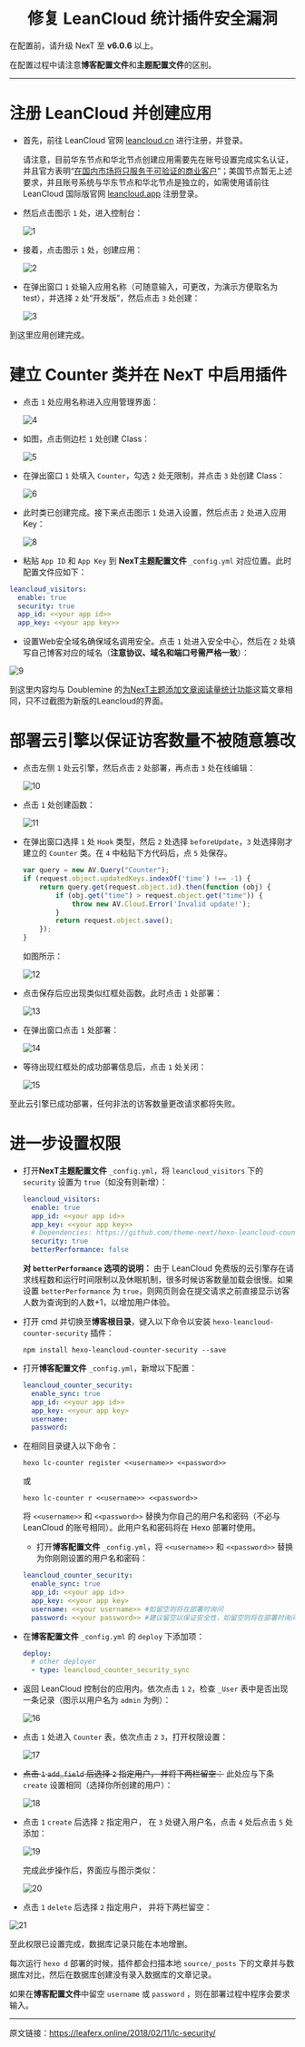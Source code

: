 <h1 align="center">修复 LeanCloud 统计插件安全漏洞</h1>

在配置前，请升级 NexT 至 **v6.0.6** 以上。

在配置过程中请注意**博客配置文件**和**主题配置文件**的区别。

---

# 注册 LeanCloud 并创建应用
- 首先，前往 LeanCloud 官网 [leancloud.cn](https://leancloud.cn) 进行注册，并登录。

  请注意，目前华东节点和华北节点创建应用需要先在账号设置完成实名认证，并且官方表明“[在国内市场将只服务于可验证的商业客户](https://leancloudblog.com/domain-incident/)”；美国节点暂无上述要求，并且账号系统与华东节点和华北节点是独立的，如需使用请前往 LeanCloud 国际版官网 [leancloud.app](https://leancloud.app) 注册登录。

- 然后点击图示 `1` 处，进入控制台：

  ![1](https://lc-cqha0xyi.cn-n1.lcfile.com/fc0c048a1e25dc3d10aa.jpg)

- 接着，点击图示 `1` 处，创建应用：

  ![2](https://lc-cqha0xyi.cn-n1.lcfile.com/33a56b754753a5d34b01.jpg)

- 在弹出窗口 `1` 处输入应用名称（可随意输入，可更改，为演示方便取名为test），并选择 `2` 处“开发版”，然后点击 `3` 处创建：

  ![3](https://lc-cqha0xyi.cn-n1.lcfile.com/649ccfc6f12015d1eefb.jpg)

到这里应用创建完成。

# 建立 Counter 类并在 NexT 中启用插件
- 点击 `1` 处应用名称进入应用管理界面：

  ![4](https://lc-cqha0xyi.cn-n1.lcfile.com/d0889df29841661e0b9e.jpg)

- 如图，点击侧边栏 `1` 处创建 Class：

  ![5](https://lc-cqha0xyi.cn-n1.lcfile.com/b0fbc81bd6c19fa09a46.jpg)

- 在弹出窗口 `1` 处填入 `Counter`，勾选 `2` 处无限制，并点击 `3` 处创建 Class：

  ![6](https://lc-cqha0xyi.cn-n1.lcfile.com/ae6154d6a55f02f11ebf.jpg)

- 此时类已创建完成。接下来点击图示 `1` 处进入设置，然后点击 `2` 处进入应用 Key：

  ![8](https://lc-cqha0xyi.cn-n1.lcfile.com/9501a6372918dd9a8a92.jpg)

- 粘贴 `App ID` 和 `App Key` 到 **NexT主题配置文件** `_config.yml` 对应位置。此时配置文件应如下：
```yml
leancloud_visitors:
  enable: true
  security: true
  app_id: <<your app id>>
  app_key: <<your app key>>
```

- 设置Web安全域名确保域名调用安全。点击 `1` 处进入安全中心，然后在 `2` 处填写自己博客对应的域名（**注意协议、域名和端口号需严格一致**）：

 ![9](https://lc-cqha0xyi.cn-n1.lcfile.com/0e537cc4bec2e185201d.jpg)

到这里内容均与 Doublemine 的[为NexT主题添加文章阅读量统计功能](https://notes.wanghao.work/2015-10-21-%E4%B8%BANexT%E4%B8%BB%E9%A2%98%E6%B7%BB%E5%8A%A0%E6%96%87%E7%AB%A0%E9%98%85%E8%AF%BB%E9%87%8F%E7%BB%9F%E8%AE%A1%E5%8A%9F%E8%83%BD.html#%E9%85%8D%E7%BD%AELeanCloud)这篇文章相同，只不过截图为新版的Leancloud的界面。

# 部署云引擎以保证访客数量不被随意篡改
- 点击左侧 `1` 处云引擎，然后点击 `2` 处部署，再点击 `3` 处在线编辑：

  ![10](https://lc-cqha0xyi.cn-n1.lcfile.com/d7056dfeeef7c5d66318.jpg)

- 点击 `1` 处创建函数：

  ![11](https://lc-cqha0xyi.cn-n1.lcfile.com/2737841bbc2bdd572ae0.jpg)

- 在弹出窗口选择 `1` 处 `Hook` 类型，然后 `2` 处选择 `beforeUpdate`，`3` 处选择刚才建立的 `Counter` 类。在 `4` 中粘贴下方代码后，点 `5` 处保存。
  ```javascript
  var query = new AV.Query("Counter");
  if (request.object.updatedKeys.indexOf('time') !== -1) {
      return query.get(request.object.id).then(function (obj) {
          if (obj.get("time") > request.object.get("time")) {
              throw new AV.Cloud.Error('Invalid update!');
          }
          return request.object.save();
      });
  }
  ```

  如图所示：

  ![12](https://lc-cqha0xyi.cn-n1.lcfile.com/a8e13418ed1d9405315b.jpg)

- 点击保存后应出现类似红框处函数。此时点击 `1` 处部署：

  ![13](https://lc-cqha0xyi.cn-n1.lcfile.com/ca56bf2e5fc2a1343565.jpg)

- 在弹出窗口点击 `1` 处部署：

  ![14](https://lc-cqha0xyi.cn-n1.lcfile.com/17548c13b3b23c71d845.jpg)

- 等待出现红框处的成功部署信息后，点击 `1` 处关闭：

  ![15](https://lc-cqha0xyi.cn-n1.lcfile.com/d2f50de6cefea9fd0ed3.jpg)


至此云引擎已成功部署，任何非法的访客数量更改请求都将失败。

# 进一步设置权限
- 打开**NexT主题配置文件** `_config.yml`，将 `leancloud_visitors` 下的 `security` 设置为 `true`（如没有则新增）：
  ```yml
  leancloud_visitors:
    enable: true
    app_id: <<your app id>>
    app_key: <<your app key>>
    # Dependencies: https://github.com/theme-next/hexo-leancloud-counter-security
    security: true
    betterPerformance: false
  ```

  **对 `betterPerformance` 选项的说明：**
  由于 LeanCloud 免费版的云引擎存在请求线程数和运行时间限制以及休眠机制，很多时候访客数量加载会很慢。如果设置 `betterPerformance` 为 `true`，则网页则会在提交请求之前直接显示访客人数为查询到的人数+1，以增加用户体验。

- 打开 cmd 并切换至**博客根目录**，键入以下命令以安装 `hexo-leancloud-counter-security` 插件：
  ```
  npm install hexo-leancloud-counter-security --save
  ```

- 打开**博客配置文件** `_config.yml`，新增以下配置：
  ```yml
  leancloud_counter_security:
    enable_sync: true
    app_id: <<your app id>>
    app_key: <<your app key>
    username:
    password:
  ```

- 在相同目录键入以下命令：
  ```
  hexo lc-counter register <<username>> <<password>>
  ```
  或
  ```
  hexo lc-counter r <<username>> <<password>>
  ```

  将 `<<username>>` 和 `<<password>>` 替换为你自己的用户名和密码（不必与 LeanCloud 的账号相同）。此用户名和密码将在 Hexo 部署时使用。

  - 打开**博客配置文件** `_config.yml`，将 `<<username>>` 和 `<<password>>` 替换为你刚刚设置的用户名和密码：
  ```yml
  leancloud_counter_security:
    enable_sync: true
    app_id: <<your app id>>
    app_key: <<your app key>
    username: <<your username>> #如留空则将在部署时询问
    password: <<your password>> #建议留空以保证安全性，如留空则将在部署时询问
  ```

- 在**博客配置文件** `_config.yml` 的 `deploy` 下添加项：
  ```yml
  deploy:
    # other deployer
    - type: leancloud_counter_security_sync
  ```

- 返回 LeanCloud 控制台的应用内。依次点击 `1` `2`，检查 `_User` 表中是否出现一条记录（图示以用户名为 `admin` 为例）：

  ![16](https://lc-cqha0xyi.cn-n1.lcfile.com/99faa5a0e7160e66d506.jpg)

- 点击 `1` 处进入 `Counter` 表，依次点击 `2` `3`，打开权限设置：

  ![17](https://lc-cqha0xyi.cn-n1.lcfile.com/b72a9e64579f5b71749d.jpg)

- <del>点击 `1` `add_field` 后选择 `2` 指定用户， 并将下两栏留空：</del> 此处应与下条 `create` 设置相同（选择你所创建的用户）：

  ![18](https://lc-cqha0xyi.cn-n1.lcfile.com/14a8cb37062693d768ad.jpg)

- 点击 `1` `create` 后选择 `2` 指定用户， 在 `3` 处键入用户名，点击 `4` 处后点击 `5` 处添加：

  ![19](https://lc-cqha0xyi.cn-n1.lcfile.com/d91714cfd703ef42b94c.jpg)

  完成此步操作后，界面应与图示类似：

  ![20](https://lc-cqha0xyi.cn-n1.lcfile.com/c05e7ec9218820baf412.jpg)

- 点击 `1` `delete` 后选择 `2` 指定用户， 并将下两栏留空：

 ![21](https://lc-cqha0xyi.cn-n1.lcfile.com/c37b6e20726cfb1d3197.jpg)

至此权限已设置完成，数据库记录只能在本地增删。

每次运行 `hexo d` 部署的时候，插件都会扫描本地 `source/_posts` 下的文章并与数据库对比，然后在数据库创建没有录入数据库的文章记录。

如果在**博客配置文件**中留空 `username` 或 `password` ，则在部署过程中程序会要求输入。

---

原文链接：https://leaferx.online/2018/02/11/lc-security/
